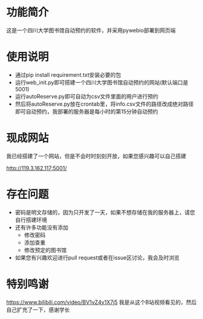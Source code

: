 # 功能简介

这是一个四川大学图书馆自动预约的软件，并采用pywebio部署到网页端

# 使用说明

* 通过pip install requirement.txt安装必要的包
* 运行web_init.py即可搭建一个四川大学图书馆自动预约的网站(默认端口是5001)
* 运行autoReserve.py即可自动为csv文件里面的用户进行预约
* 然后将autoReserve.py放在crontab里，将info.csv文件的路径改成绝对路径即可自动预约，我部署的服务器是每小时的第15分钟自动预约

# 现成网站

我已经搭建了一个网站，但是不会时时刻刻开放，如果您感兴趣可以自己搭建

http://119.3.162.117:5001/

# 存在问题

* 密码是明文存储的，因为只开发了一天，如果不想存储在我的服务器上，请您自行搭建环境
* 还有许多功能没有添加
  * 修改密码
  * 添加查重
  * 修改预定的图书馆
* 如果您有兴趣欢迎进行pull request或者在issue区讨论，我会及时浏览
# 特别鸣谢
https://www.bilibili.com/video/BV1vZ4y1X7j5
我是从这个B站视频看见的，然后自己扩充了一下，感谢学长

